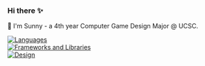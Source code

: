 ### Hi there :sparkles:

🌱 I'm Sunny - a 4th year Computer Game Design Major @ UCSC. 


[![Languages](https://skillicons.dev/icons?i=ts,js,html,css,py,cpp,c)](https://skillicons.dev)  
[![Frameworks and Libraries](https://skillicons.dev/icons?i=react,vite,graphql,postgres,docker,nodejs,nextjs,nginx,aws)](https://skillicons.dev)  
[![Design](https://skillicons.dev/icons?i=blender,figma,ai,ps)](https://skillicons.dev)  
